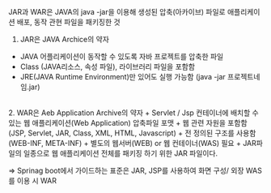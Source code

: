 JAR과 WAR은 JAVA의 java -jar을 이용해 생성된 압축(아카이브) 파일로 애플리케이션 배포, 동작 관현 파일을 패키징한 것<br>

1. JAR은 JAVA Archice의 약자
- JAVA 어플리케이션이 동작할 수 있도록 자바 프로젝트를 압축한 파일
- Class (JAVA리소스, 속성 파일), 라이브러리 파일을 포함함
- JRE(JAVA Runtime Environment)만 있어도 실행 가능함 (java -jar 프로젝트네임.jar)

<br>
2. WAR은 Aeb Application Archive의 약자
+ Servlet / Jsp 컨테이너에 배치할 수 있는 웹 애플리케이션(Web Application) 압축파일 포맷
+ 웹 관련 자원을 포함함 (JSP, Servlet, JAR, Class, XML, HTML, Javascript)
+ 전 정의된 구조를 사용함 (WEB-INF, META-INF)
+ 별도의 웹서버(WEB) or 웹 컨테이너(WAS) 필요
+ JAR파일의 일종으로 웹 애플리케이션 전체를 패키징 하기 위한 JAR 파일이다.


=> Sprinag boot에서 가이드하는 표준은 JAR,  JSP를 사용하여 화면 구성/ 외장 WAS를 이용 시 WAR
